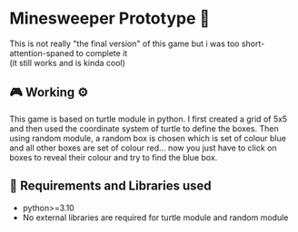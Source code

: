 # Minesweeper Prototype 🐢
This is not really "the final version" of this game but i was too short-attention-spaned to complete it <br/>(it still works and is kinda cool)

## 🎮 Working ⚙️
This game is based on turtle module in python. I first created a grid of 5x5 and then used the coordinate system of turtle to define the boxes. Then using random module, a random box is chosen which is set of colour blue and all other boxes are set of colour red... now you just have to click on boxes to reveal their colour and try to find the blue box.

## 🔧 Requirements and Libraries used
- python>=3.10
- No external libraries are required for turtle module and random module
